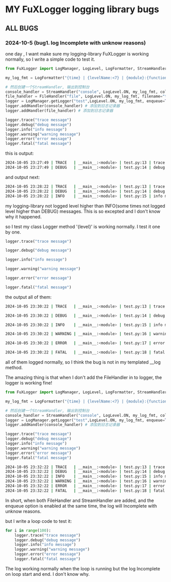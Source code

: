 
# MY FuXLogger logging library bugs

## ALL BUGS

### 2024-10-5 (bug1. log Incomplete with unknow reasons)

one day , I want make sure my logging-library FuXLogger is working normally, so I write a simple code to test it.

```python
from FuXLogger import LogManager, LogLevel, LogFormatter, StreamHandler , FileHandler

my_log_fmt = LogFormatter("{time} | {levelName:<7} | {module}:{function} | {file}:{line} | {message}") # 我习惯这样的格式

# 然后创建一个StreamHandler, 输出到控制台
console_handler = StreamHandler("console", LogLevel.ON, my_log_fmt, colorize=True, enableXMLRender=True)
file_handler = FileHandler("file", LogLevel.ON, my_log_fmt, filename="test.log") # 这样就可以了
logger = LogManager.getLogger("test",LogLevel.ON, my_log_fmt, enqueue=True) # 启用enqueue, 不阻塞主线程
logger.addHandler(console_handler) # 添加到日志记录器
logger.addHandler(file_handler) # 添加到日志记录器

logger.trace("trace message")
logger.debug("debug message")
logger.info("info message")
logger.warning("warning message")
logger.error("error message")
logger.fatal("fatal message")
```

this is output:

```bash
2024-10-05 23:27:49 | TRACE   | __main__:<module> | test.py:13 | trace message
2024-10-05 23:27:49 | DEBUG   | __main__:<module> | test.py:14 | debug message
```

and output next:

```bash
2024-10-05 23:28:22 | TRACE   | __main__:<module> | test.py:13 | trace message
2024-10-05 23:28:22 | DEBUG   | __main__:<module> | test.py:14 | debug message
2024-10-05 23:28:22 | INFO    | __main__:<module> | test.py:15 | info message
```

my logging-library not logged level higher than INFO(some times not logged level higher than DEBUG) messages.
This is so excepted and I don't know why it happened.

so I test my class Logger method '{level}' is working normally. I test it one by one.

```python
logger.trace("trace message")
```

```python
logger.debug("debug message")
```

```python
logger.info("info message")
```

```python
logger.warning("warning message")
```

```python
logger.error("error message")
```

```python
logger.fatal("fatal message")
```

the output all of them:

```bash
2024-10-05 23:30:22 | TRACE   | __main__:<module> | test.py:13 | trace message
```

```bash
2024-10-05 23:30:22 | DEBUG   | __main__:<module> | test.py:14 | debug message
```

```bash
2024-10-05 23:30:22 | INFO    | __main__:<module> | test.py:15 | info message
```

```bash
2024-10-05 23:30:22 | WARNING | __main__:<module> | test.py:16 | warning message
```

```bash
2024-10-05 23:30:22 | ERROR   | __main__:<module> | test.py:17 | error message
```

```bash
2024-10-05 23:30:22 | FATAL   | __main__:<module> | test.py:18 | fatal message
```

all of them logged normally, so I think the bug is not in my templated __log method.

The amazing thing is that when I don't add the FileHandler in to logger, the logger is working fine!

```python
from FuXLogger import LogManager, LogLevel, LogFormatter, StreamHandler , FileHandler

my_log_fmt = LogFormatter("{time} | {levelName:<7} | {module}:{function} | {file}:{line} | {message}") # 我习惯这样的格式

# 然后创建一个StreamHandler, 输出到控制台
console_handler = StreamHandler("console", LogLevel.ON, my_log_fmt, colorize=True, enableXMLRender=True)
logger = LogManager.getLogger("test",LogLevel.ON, my_log_fmt, enqueue=True) # 启用enqueue, 不阻塞主线程
logger.addHandler(console_handler) # 添加到日志记录器

logger.trace("trace message")
logger.debug("debug message")
logger.info("info message")
logger.warning("warning message")
logger.error("error message")
logger.fatal("fatal message")
```

```bash
2024-10-05 23:32:22 | TRACE   | __main__:<module> | test.py:13 | trace message
2024-10-05 23:32:22 | DEBUG   | __main__:<module> | test.py:14 | debug message
2024-10-05 23:32:22 | INFO    | __main__:<module> | test.py:15 | info message
2024-10-05 23:32:22 | WARNING | __main__:<module> | test.py:16 | warning message
2024-10-05 23:32:22 | ERROR   | __main__:<module> | test.py:17 | error message  
2024-10-05 23:32:22 | FATAL   | __main__:<module> | test.py:18 | fatal message
```

In short, when both FileHandler and StreamHandler are added, and the enqueue option is enabled at the same time, the log will Incomplete with unknow reasons.

but I write a loop code to test it:

```python
for i in range(100):
    logger.trace("trace message")
    logger.debug("debug message")
    logger.info("info message")
    logger.warning("warning message")
    logger.error("error message")
    logger.fatal("fatal message")
```

The log working normally when the loop is running but the log Incomplete on loop start and end. I don't know why.
